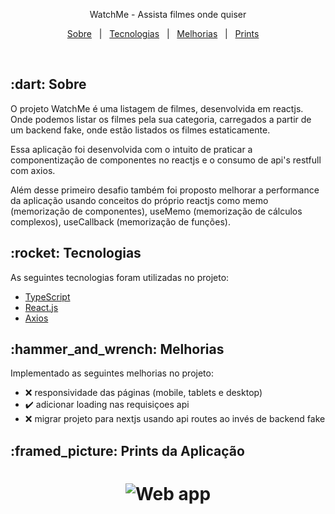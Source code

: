 

<p align="center">
  WatchMe - Assista filmes onde quiser
</p>

<p align="center">
  <a href="#sobre">Sobre</a> &#xa0; | &#xa0;
  <a href="#tecnologias">Tecnologias</a> &#xa0; | &#xa0;
  <a href="#melhorias">Melhorias</a> &#xa0; | &#xa0;
  <a href="#prints">Prints</a> &#xa0; &#xa0;
</p>

<br>

<h2 id="sobre">:dart: Sobre</h2> 

O projeto WatchMe é uma listagem de filmes, desenvolvida em reactjs. Onde podemos listar os filmes pela sua categoria, carregados a partir de um backend fake, onde estão listados os filmes estaticamente.

Essa aplicação foi desenvolvida com o intuito de praticar a componentização de componentes no reactjs e o consumo de api's restfull com axios.

Além desse primeiro desafio também foi proposto melhorar a performance da aplicação usando conceitos do próprio reactjs como memo (memorização de componentes), useMemo (memorização de cálculos complexos), useCallback (memorização de funções). 


<h2 id="tecnologias">:rocket: Tecnologias</h2> 

As seguintes tecnologias foram utilizadas no projeto:

- [TypeScript](https://www.typescriptlang.org/)
- [React.js](https://reactjs.org/)
- [Axios](https://prismic.io/)

<h2 id="melhorias">:hammer_and_wrench: Melhorias</h2> 

Implementado as seguintes melhorias no projeto:

- :x: responsividade das páginas (mobile, tablets e desktop)
- :heavy_check_mark: adicionar loading nas requisiçoes api
- :x: migrar projeto para nextjs usando api routes ao invés de backend fake

<h2 id="prints">:framed_picture: Prints da Aplicação</h2> 

<h1 align="center">
    <img alt = "Web app" src = "./.github/gif.gif" />
</h1>
